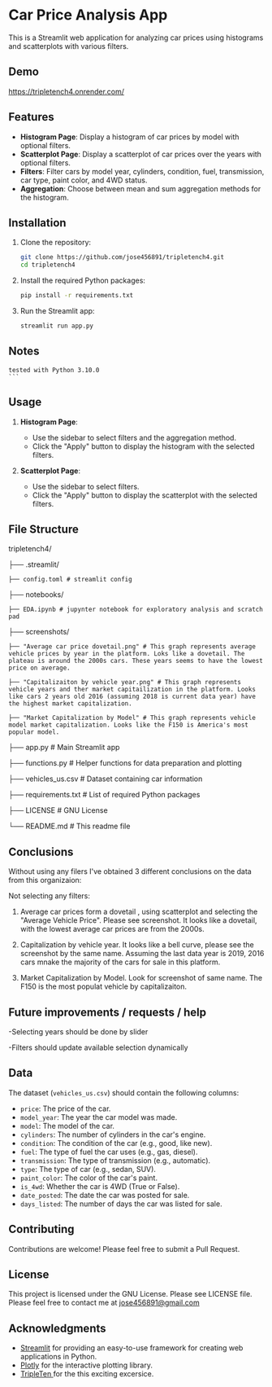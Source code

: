 # Car Price Analysis App

This is a Streamlit web application for analyzing car prices using histograms and scatterplots with various filters.


## Demo

https://tripletench4.onrender.com/

## Features

- **Histogram Page**: Display a histogram of car prices by model with optional filters.
- **Scatterplot Page**: Display a scatterplot of car prices over the years with optional filters.
- **Filters**: Filter cars by model year, cylinders, condition, fuel, transmission, car type, paint color, and 4WD status.
- **Aggregation**: Choose between mean and sum aggregation methods for the histogram.

## Installation

1. Clone the repository:
    ```bash
    git clone https://github.com/jose456891/tripletench4.git
    cd tripletench4
    ```

2. Install the required Python packages:
    ```bash
    pip install -r requirements.txt
    ```

3. Run the Streamlit app:
    ```bash
    streamlit run app.py

## Notes
    tested with Python 3.10.0
    ```

## Usage

1. **Histogram Page**:
   - Use the sidebar to select filters and the aggregation method.
   - Click the "Apply" button to display the histogram with the selected filters.

2. **Scatterplot Page**:
   - Use the sidebar to select filters.
   - Click the "Apply" button to display the scatterplot with the selected filters.

## File Structure
tripletench4/

├── .streamlit/

    ├── config.toml # streamlit config

├── notebooks/

    ├── EDA.ipynb # jupynter notebook for exploratory analysis and scratch pad

├── screenshots/

    ├── "Average car price dovetail.png" # This graph represents average vehicle prices by year in the platform. Loks like a dovetail. The plateau is around the 2000s cars. These years seems to have the lowest price on average.

    ├── "Capitalizaiton by vehicle year.png" # This graph represents vehicle years and ther market capitailization in the platform. Looks like cars 2 years old 2016 (assuming 2018 is current data year) have the highest market capitalization.

    ├── "Market Capitalization by Model" # This graph represents vehicle model market capitalization. Looks like the F150 is America's most popular model.

├── app.py # Main Streamlit app

├── functions.py # Helper functions for data preparation and plotting

├── vehicles_us.csv # Dataset containing car information

├── requirements.txt # List of required Python packages

├── LICENSE # GNU License

└── README.md # This readme file

## Conclusions

Without using any filers I've obtained 3 different conclusions on the data from this organizaion: 

Not selecting any filters:

1.  Average car prices form a dovetail , using scatterplot and selecting the "Average Vehicle Price". Please see screenshot. It looks like a dovetail, with the lowest average car prices are from the 2000s.

2.  Capitalization by vehicle year. It looks like a bell curve, please see the screenshot by the same name. Assuming the last data year is 2019, 2016 cars mnake the majority of the cars for sale in this platform.

3.  Market Capitalization by Model. Look for screenshot of same name. The F150 is the most populat vehicle by capitalizaiton.


## Future improvements / requests / help

-Selecting years should be done by slider

-Filters should update available selection dynamically

## Data

The dataset (`vehicles_us.csv`) should contain the following columns:
- `price`: The price of the car.
- `model_year`: The year the car model was made.
- `model`: The model of the car.
- `cylinders`: The number of cylinders in the car's engine.
- `condition`: The condition of the car (e.g., good, like new).
- `fuel`: The type of fuel the car uses (e.g., gas, diesel).
- `transmission`: The type of transmission (e.g., automatic).
- `type`: The type of car (e.g., sedan, SUV).
- `paint_color`: The color of the car's paint.
- `is_4wd`: Whether the car is 4WD (True or False).
- `date_posted`: The date the car was posted for sale.
- `days_listed`: The number of days the car was listed for sale.

## Contributing

Contributions are welcome! Please feel free to submit a Pull Request.

## License

This project is licensed under the GNU License. Please see LICENSE file. Please feel free to contact me at jose456891@gmail.com

## Acknowledgments

- [Streamlit](https://streamlit.io/) for providing an easy-to-use framework for creating web applications in Python.
- [Plotly](https://plotly.com/python/) for the interactive plotting library.
- [TripleTen ](https://tripleten.com/) for the this exciting excersice.



